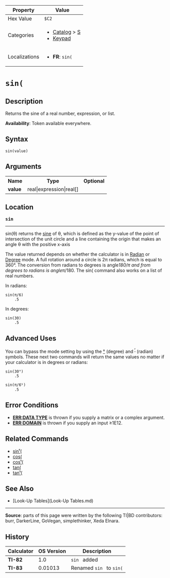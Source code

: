 | Property      | Value |
|---------------|-------|
| Hex Value     | `$C2`|
| Categories    | <ul><li>[Catalog](<../categories/Catalog.md>) > [S](<../categories/Catalog.md#S>)</li><li>[Keypad](<../categories/Keypad.md>)</li></ul> |
| Localizations | <ul><li><b>FR</b>: `sin(`</li></ul> |

# `sin(`

## Description
Returns the sine of a real number, expression, or list.


<b>Availability</b>: Token available everywhere.

## Syntax
`sin(value)`

## Arguments
<table>
<tr><th>Name</th><th>Type</th><th>Optional</th></tr>

<tr><td><b>value</b></td><td>real|expression|real[]</td><td></td></tr>

</table>

## Location
<tt><kbd><b>sin</b></kbd></tt>
<hr>



sin(θ) returns the [sine](https://mathworld.wolfram.com/Sine.html) of θ, which is defined as the y-value of the point of intersection of the unit circle and a line containing the origin that makes an angle θ with the positive x-axis

The value returned depends on whether the calculator is in [Radian](radian-mode) or [Degree](degree-mode) mode. A full rotation around a circle is 2π radians, which is equal to 360°. The conversion from radians to degrees is angle*180/π and from degrees to radians is angle*π/180. The sin( command also works on a list of real numbers.

In radians:

```ti-basic
sin(π/6)
    .5
```

In degrees:

```ti-basic
sin(30)
    .5
```

## Advanced Uses

You can bypass the mode setting by using the [°](°.md) (degree) and <sup><a href="ʳ.md">ʳ</a></sup> (radian) symbols. These next two commands will return the same values no matter if your calculator is in degrees or radians:

```ti-basic
sin(30°)
    .5
```

```ti-basic
sin(π/6ֿ¹)
    .5
```

## Error Conditions

*   **[ERR:DATA TYPE](errors#datatype)** is thrown if you supply a matrix or a complex argument.
*   **[ERR:DOMAIN](errors#domain)** is thrown if you supply an input ≥1E12.

## Related Commands

*   [sinֿ¹(](sinֿ¹\(.md)
*   [cos(](cos\(.md)
*   [cosֿ¹(](cosֿ¹\(.md)
*   [tan(](tan\(.md)
*   [tanֿ¹(](tanֿ¹\(.md)

## See Also

*   [Look-Up Tables](Look-Up Tables.md)

* * *

**Source**: parts of this page were written by the following TI|BD contributors: burr, DarkerLine, GoVegan, simplethinker, Xeda Elnara.

## History
| Calculator | OS Version | Description |
|------------|------------|-------------|
| <b>TI-82</b> | 1.0 | `sin ` added |
| <b>TI-83</b> | 0.01013 | Renamed `sin ` to `sin(`


